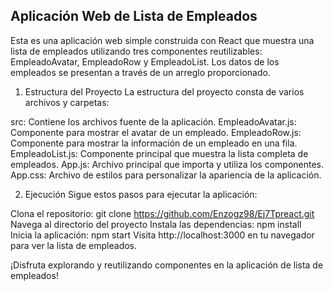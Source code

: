 ## Aplicación Web de Lista de Empleados

Esta es una aplicación web simple construida con React que muestra una lista de empleados utilizando tres componentes reutilizables: EmpleadoAvatar, EmpleadoRow y EmpleadoList. Los datos de los empleados se presentan a través de un arreglo proporcionado.

1. Estructura del Proyecto
La estructura del proyecto consta de varios archivos y carpetas:

src: Contiene los archivos fuente de la aplicación.
EmpleadoAvatar.js: Componente para mostrar el avatar de un empleado.
EmpleadoRow.js: Componente para mostrar la información de un empleado en una fila.
EmpleadoList.js: Componente principal que muestra la lista completa de empleados.
App.js: Archivo principal que importa y utiliza los componentes.
App.css: Archivo de estilos para personalizar la apariencia de la aplicación.


2. Ejecución
Sigue estos pasos para ejecutar la aplicación:

Clona el repositorio: git clone https://github.com/Enzogz98/Ej7Tpreact.git
Navega al directorio del proyecto
Instala las dependencias: npm install
Inicia la aplicación: npm start
Visita http://localhost:3000 en tu navegador para ver la lista de empleados.

¡Disfruta explorando y reutilizando componentes en la aplicación de lista de empleados!





